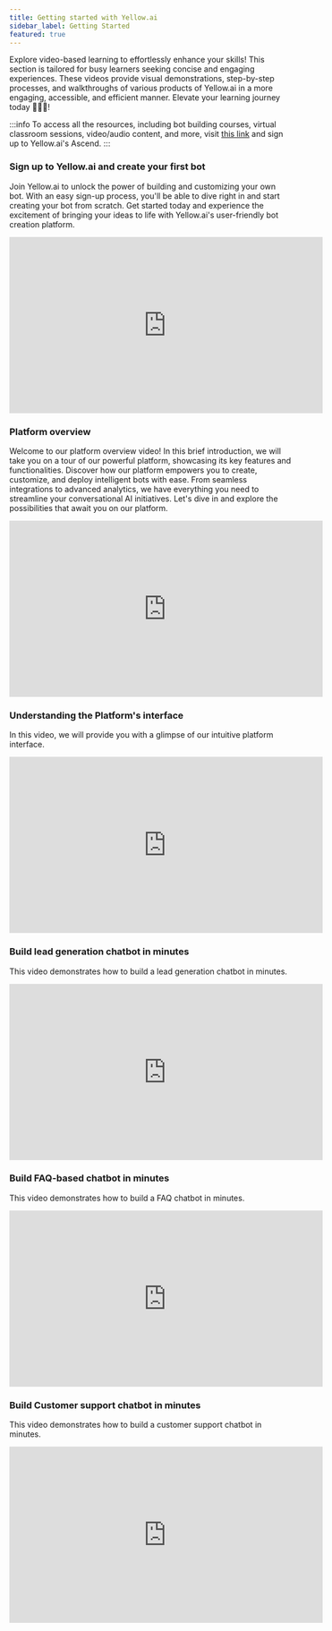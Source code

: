 ```yaml
---
title: Getting started with Yellow.ai
sidebar_label: Getting Started
featured: true
---
```


Explore video-based learning to effortlessly enhance your skills! This section is tailored for busy learners seeking concise and engaging experiences. These videos provide visual demonstrations, step-by-step processes, and walkthroughs of various products of Yellow.ai in a more engaging, accessible, and efficient manner. Elevate your learning journey today 🏃🏻‍♂️!


:::info
To access all the resources, including bot building courses, virtual classroom sessions, video/audio content, and more, visit [this link](https://ascend.yellow.ai/) and sign up to Yellow.ai's Ascend.
:::


### Sign up to Yellow.ai and create your first bot

Join Yellow.ai to unlock the power of building and customizing your own bot. With an easy sign-up process, you'll be able to dive right in and start creating your bot from scratch. Get started today and experience the excitement of bringing your ideas to life with Yellow.ai's user-friendly bot creation platform.

<center>
<iframe width="560" height="315" src="https://www.youtube.com/embed/2fdv1Ip3DKI" title="YouTube video player" frameborder="0" allow="accelerometer; autoplay; clipboard-write; encrypted-media; gyroscope; picture-in-picture; web-share" allowfullscreen></iframe>
</center>




### Platform overview

Welcome to our platform overview video! In this brief introduction, we will take you on a tour of our powerful platform, showcasing its key features and functionalities. Discover how our platform empowers you to create, customize, and deploy intelligent bots with ease. From seamless integrations to advanced analytics, we have everything you need to streamline your conversational AI initiatives. Let's dive in and explore the possibilities that await you on our platform.


<center>
<iframe width="560" height="315" src="https://www.youtube.com/embed/0edNpCqcS80" title="YouTube video player" frameborder="0" allow="accelerometer; autoplay; clipboard-write; encrypted-media; gyroscope; picture-in-picture; web-share" allowfullscreen></iframe>
</center>



### Understanding the Platform's  interface

In this video, we will provide you with a glimpse of our intuitive platform interface. 


<p align="center"><iframe width="560" height="315" src="https://www.youtube.com/embed/yLZUfLKm5TA" title="YouTube video player" frameborder="0" allow="autoplay; clipboard-write; picture-in-picture" allowfullscreen></iframe></p>




 ### Build lead generation chatbot in minutes


This video demonstrates how to  build a lead generation chatbot in minutes.

 <center><iframe width="560" height="315" src="https://www.youtube.com/embed/vt_ZduzRqfc" title="YouTube video player" frameborder="0" allow="accelerometer; autoplay; clipboard-write; encrypted-media; gyroscope; picture-in-picture; web-share" allowfullscreen></iframe></center>



### Build FAQ-based chatbot in minutes


This video demonstrates how to  build a FAQ chatbot in minutes.

<center>
<iframe width="560" height="315" src="https://www.youtube.com/embed/4DXUCRWE9J8" title="YouTube video player" frameborder="0" allow="accelerometer; autoplay; clipboard-write; encrypted-media; gyroscope; picture-in-picture; web-share" allowfullscreen></iframe></center>

 


### Build Customer support chatbot in minutes

This video demonstrates how to  build a customer support chatbot in minutes.


<center><iframe width="560" height="315" src="https://www.youtube.com/embed/Fgmp-ofBy78" title="YouTube video player" frameborder="0" allow="accelerometer; autoplay; clipboard-write; encrypted-media; gyroscope; picture-in-picture; web-share" allowfullscreen></iframe></center>




<!--
### Manage parent and child bots efficiently with Bot Orchestrator


<p align="center"><iframe width="560" height="315" src="https://www.youtube.com/embed/uwmSrT_epcw" title="YouTube video player" frameborder="0" allow="autoplay; clipboard-write; picture-in-picture" allowfullscreen></iframe></p>


Efficiently manage parent and child bots with Bot Orchestrator. This powerful tool simplifies coordination and control of multiple bots in your conversational AI ecosystem. Assign conversations and queries to individual child bots based on intent and context. Discover the benefits of Bot Orchestrator for your conversational AI strategy in our video.


### Dialogue management

<p align="center"><iframe width="560" height="315" src="https://www.youtube.com/embed/aOVeDv8Z_vI" title="YouTube video player" frameborder="0" allow="autoplay; clipboard-write; picture-in-picture" allowfullscreen></iframe></p>

See how yellow.ai's low code/no code platform is used for building quick & efficient conversational bots. Create flows effortlessly with pre-built & custom nodes and improve the quality of dialouges and conversations across a range of activities & workflows.

### Natural Language Understanding

<p align="center"><iframe width="560" height="315" src="https://www.youtube.com/embed/nHT3gTh5RpM" title="YouTube video player" frameborder="0" allow="autoplay; clipboard-write; picture-in-picture" allowfullscreen></iframe></p>

Discover how yellow.ai's #NLP architecture model uses a multilingual sentence encoder based approach and a powerful #NLU engine to perform #intent matching for accurate detection and classification of intents.

### Voice capabilities

<p align="center"><iframe width="560" height="315" src="https://www.youtube.com/embed/VabreaglW6M" title="YouTube video player" frameborder="0" allow="autoplay; clipboard-write; picture-in-picture" allowfullscreen></iframe></p>

Now, enable end-to-end Voice conversations across languages with the help of advanced NLU to handle intents, entities, context & oft-repeated queries and if required warm hand off calls to #agents without repetition of the query from the customer.

The result? Smooth and fluid customer conversations over digital voice channels.

### Enterprise Administration

<p align="center"><iframe width="560" height="315" src="https://www.youtube.com/embed/JZwdUcj6RiI" title="YouTube video player" frameborder="0" allow="autoplay; clipboard-write; picture-in-picture" allowfullscreen></iframe></p>

Protect your customers and their data with access based controls. Define your own custom rules which will give you control over data and insights including the ability to adjust what data is shared across user personas.

-->